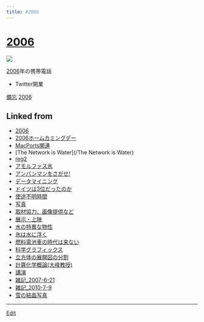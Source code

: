```yaml
---
title: #2006
---
```

# [2006](/2006)

![](https://upload.wikimedia.org/wikipedia/ja/thumb/5/54/FOMA_F903.jpg/200px-FOMA_F903.jpg)


[2006](/2006)年の携帯電話
* Twitter開業



[備忘](/備忘) [2006](/2006)





## Linked from

* [2006](/2006)
* [2006ホームカミングデー](/2006ホームカミングデー)
* [MacPorts関連](/MacPorts関連)
* [The Network is Water](/The Network is Water)
* [reg2](/reg2)
* [アモルファス氷](/アモルファス氷)
* [アンパンマンをさがせ!](/アンパンマンをさがせ!)
* [データマイニング](/データマイニング)
* [ドイツは3位だったのか](/ドイツは3位だったのか)
* [使途不明時間](/使途不明時間)
* [写真](/写真)
* [取材協力、画像提供など](/取材協力、画像提供など)
* [展示・上映](/展示・上映)
* [水の特異な物性](/水の特異な物性)
* [氷は水に浮く](/氷は水に浮く)
* [燃料電池車の時代は来ない](/燃料電池車の時代は来ない)
* [科学グラフィックス](/科学グラフィックス)
* [立方体の展開図の分割](/立方体の展開図の分割)
* [計算化学概論(大峰教授)](/計算化学概論(大峰教授))
* [講演](/講演)
* [雑記_2007-6-21](/雑記_2007-6-21)
* [雑記_2010-7-9](/雑記_2010-7-9)
* [雪の結晶写真](/雪の結晶写真)


----

[Edit](https://github.com/vitroid/vitroid.github.io/edit/master/MD/2006.md)

